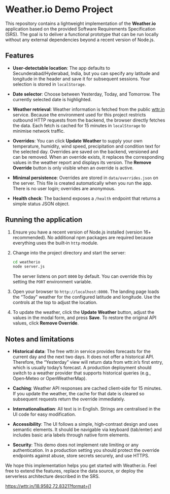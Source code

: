 # Weather.io Demo Project

This repository contains a lightweight implementation of the **Weather.io**
application based on the provided Software Requirements Specification (SRS).
The goal is to deliver a functional prototype that can be run locally
without any external dependencies beyond a recent version of Node.js.

## Features

* **User‑detectable location**: The app defaults to Secunderabad/Hyderabad,
  India, but you can specify any latitude and longitude in the header and
  save it for subsequent sessions.  Your selection is stored in
  `localStorage`.

* **Date selector**: Choose between Yesterday, Today, and Tomorrow.  The
  currently selected date is highlighted.

* **Weather retrieval**: Weather information is fetched from the
  public [wttr.in](https://wttr.in/) service.  Because the environment
  used for this project restricts outbound HTTP requests from the
  backend, the browser directly fetches the data.  Each fetch is
  cached for 15 minutes in `localStorage` to minimise network traffic.

* **Overrides**: You can click **Update Weather** to supply your own
  temperature, humidity, wind speed, precipitation and condition text
  for the selected day.  Overrides are saved on the backend, versioned
  and can be removed.  When an override exists, it replaces the
  corresponding values in the weather report and displays its
  version.  The **Remove Override** button is only visible when
  an override is active.

* **Minimal persistence**: Overrides are stored in `data/overrides.json`
  on the server.  This file is created automatically when you run the
  app.  There is no user login; overrides are anonymous.

* **Health check**: The backend exposes a `/health` endpoint that
  returns a simple status JSON object.

## Running the application

1. Ensure you have a recent version of Node.js installed (version 16+
   recommended).  No additional npm packages are required because
   everything uses the built‑in `http` module.

2. Change into the project directory and start the server:

   ```sh
   cd weatherio
   node server.js
   ```

   The server listens on port `8000` by default.  You can override
   this by setting the `PORT` environment variable.

3. Open your browser to `http://localhost:8000`.  The landing page
   loads the “Today” weather for the configured latitude and
   longitude.  Use the controls at the top to adjust the location.

4. To update the weather, click the **Update Weather** button,
   adjust the values in the modal form, and press **Save**.  To
   restore the original API values, click **Remove Override**.

## Notes and limitations

* **Historical data**: The free wttr.in service provides forecasts for
  the current day and the next two days.  It does not offer a
  historical API.  Therefore, the “Yesterday” view will return data
  from wttr.in’s first entry, which is usually today’s forecast.  A
  production deployment should switch to a weather provider that
  supports historical queries (e.g., Open‑Meteo or OpenWeatherMap).

* **Caching**: Weather API responses are cached client‑side for 15 minutes.
  If you update the weather, the cache for that date is cleared so
  subsequent requests return the override immediately.

* **Internationalisation**: All text is in English.  Strings are
  centralised in the UI code for easy modification.

* **Accessibility**: The UI follows a simple, high‑contrast design and
  uses semantic elements.  It should be navigable via keyboard
  (tab/enter) and includes basic aria labels through native form
  elements.

* **Security**: This demo does not implement rate limiting or any
  authentication.  In a production setting you should protect the
  override endpoints against abuse, store secrets securely, and use
  HTTPS.

We hope this implementation helps you get started with Weather.io.
Feel free to extend the features, replace the data source, or deploy
the serverless architecture described in the SRS.


https://wttr.in/18.9582,72.8321?format=j1